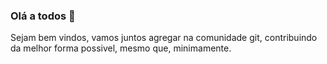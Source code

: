 ### Olá a todos 👋
Sejam bem vindos, vamos juntos agregar na comunidade git, contribuindo da melhor forma possivel, mesmo que, minimamente.

<!--
**VertonRx/VertonRx** is a ✨ _special_ ✨ repository because its `README.md` (this file) appears on your GitHub profile.

Here are some ideas to get you started:]

- 😍 Entusiasta e amante de tecnologias e programação.
- 🔭 Atualmente trabalho como analista comercial em uma empresa Privada.
- 🌱 Atualmente estudo Fullstack+Java+Angular na Plataforma Dio, Bolsa concedida pelo Becas Santander Bootcamp 2023.
- 👯 Buscando colaborar futuramente nos diversos códigos de Front/Back End e ajudar o maior grupo de Futuros Devs.
- 🤔 Buscando ajuda e conhecimento nesse mundo da programação, quanto mais conhecimento melhor.
- 😄 Pronomes: Ele/Dele, Ela/Dela
-->
